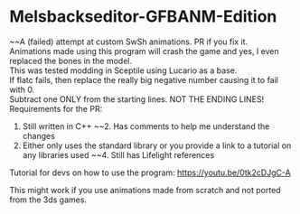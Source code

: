# Melsbackseditor-GFBANM-Edition
~~A (failed) attempt at custom SwSh animations.  PR if you fix it.  
Animations made using this program will crash the game and yes, I even replaced the bones in the model.  
This was tested modding in Sceptile using Lucario as a base.  
If flatc fails, then replace the really big negative number causing it to fail with 0.  
Subtract one ONLY from the starting lines.  NOT THE ENDING LINES!  
Requirements for the PR: 
1. Still written in C++
~~2. Has comments to help me understand the changes
3. Either only uses the standard library or you provide a link to a tutorial on any libraries used
~~4. Still has Lifelight references

Tutorial for devs on how to use the program:
https://youtu.be/0tk2cDJgC-A

This might work if you use animations made from scratch and not ported from the 3ds games.  
